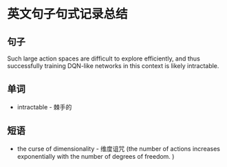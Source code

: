 # 英文句子句式记录总结

## 句子
Such large action spaces are difficult to explore efficiently, and thus successfully training DQN-like networks in this context is likely intractable.


## 单词

- intractable - 棘手的

## 短语

- the curse of dimensionality - 维度诅咒 (the number of actions increases exponentially with the number of degrees of freedom. )